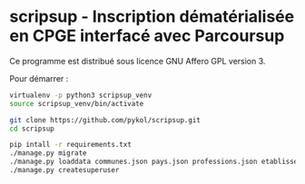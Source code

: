 scripsup - Inscription dématérialisée en CPGE interfacé avec Parcoursup
=======================================================================

Ce programme est distribué sous licence GNU Affero GPL version 3.

Pour démarrer :

```sh
virtualenv -p python3 scripsup_venv
source scripsup_venv/bin/activate

git clone https://github.com/pykol/scripsup.git
cd scripsup

pip intall -r requirements.txt
./manage.py migrate
./manage.py loaddata communes.json pays.json professions.json etablissements.json
./manage.py createsuperuser
```
